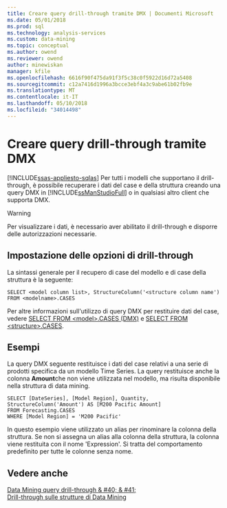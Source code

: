 ```yaml
---
title: Creare query drill-through tramite DMX | Documenti Microsoft
ms.date: 05/01/2018
ms.prod: sql
ms.technology: analysis-services
ms.custom: data-mining
ms.topic: conceptual
ms.author: owend
ms.reviewer: owend
author: minewiskan
manager: kfile
ms.openlocfilehash: 6616f90f475da91f3f5c38c0f5922d16d72a5408
ms.sourcegitcommit: c12a7416d1996a3bcce3ebf4a3c9abe61b02fb9e
ms.translationtype: MT
ms.contentlocale: it-IT
ms.lasthandoff: 05/10/2018
ms.locfileid: "34014498"
---
```

# <a name="create-drillthrough-queries-using-dmx"></a>Creare query drill-through tramite DMX
[!INCLUDE[ssas-appliesto-sqlas](../../includes/ssas-appliesto-sqlas.md)]
  Per tutti i modelli che supportano il drill-through, è possibile recuperare i dati del case e della struttura creando una query DMX in [!INCLUDE[ssManStudioFull](../../includes/ssmanstudiofull-md.md)] o in qualsiasi altro client che supporta DMX.  
  
> [!WARNING]  
>  Per visualizzare i dati, è necessario aver abilitato il drill-through e disporre delle autorizzazioni necessarie.  
  
## <a name="specifying-drillthrough-options"></a>Impostazione delle opzioni di drill-through  
 La sintassi generale per il recupero di case del modello e di case della struttura è la seguente:  
  
```  
SELECT <model column list>, StructureColumn('<structure column name') FROM <modelname>.CASES  
```  
  
 Per altre informazioni sull'utilizzo di query DMX per restituire dati del case, vedere [SELECT FROM &#60;model&#62;.CASES &#40;DMX&#41;](../../dmx/select-from-model-cases-dmx.md) e [SELECT FROM &#60;structure&#62;.CASES](../../dmx/select-from-structure-cases.md).  
  
## <a name="examples"></a>Esempi  
 La query DMX seguente restituisce i dati del case relativi a una serie di prodotti specifica da un modello Time Series. La query restituisce anche la colonna **Amount**che non viene utilizzata nel modello, ma risulta disponibile nella struttura di data mining.  
  
```  
SELECT [DateSeries], [Model Region], Quantity, StructureColumn('Amount') AS [M200 Pacific Amount]  
FROM Forecasting.CASES  
WHERE [Model Region] = 'M200 Pacific'  
```  
  
 In questo esempio viene utilizzato un alias per rinominare la colonna della struttura. Se non si assegna un alias alla colonna della struttura, la colonna viene restituita con il nome 'Expression'. Si tratta del comportamento predefinito per tutte le colonne senza nome.  
  
## <a name="see-also"></a>Vedere anche  
 [Data Mining query drill-through & #40; & #41;](../../analysis-services/data-mining/drillthrough-queries-data-mining.md)   
 [Drill-through sulle strutture di Data Mining](../../analysis-services/data-mining/drillthrough-on-mining-structures.md)  
  
  
